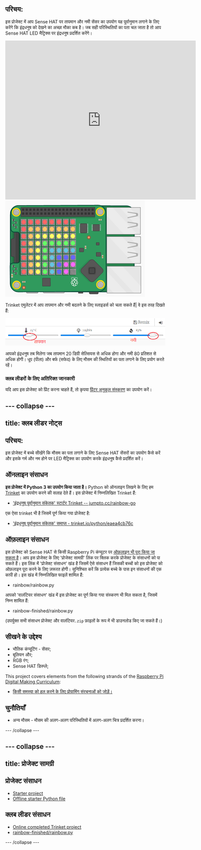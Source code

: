 ## परिचय:

इस प्रोजेक्ट में आप Sense HAT पर तापमान और नमी सेंसर का उपयोग यह पूर्वानुमान लगाने के लिए करेंगे कि इंद्रधनुष को देखने का अच्छा मौका कब है। जब सही परिस्थितियों का पता चल जाता है तो आप Sense HAT LED मैट्रिक्स पर इंद्रधनुष प्रदर्शित करेंगे।

<div class="trinket">
  <iframe src="https://trinket.io/embed/python/eaea4cb76c?outputOnly=true&start=result" width="600" height="500" frameborder="0" marginwidth="0" marginheight="0" allowfullscreen>
</iframe> <img src="images/rainbow-final.png" />
</div>

Trinket एमुलेटर में आप तापमान और नमी बदलने के लिए स्लाइडर्स को चला सकते हैं| वे इस तरह दिखते हैं:

![स्क्रीनशॉट](images/rainbow-sliders.png)

आपको इंद्रधनुष तब मिलेगा जब तापमान 20 डिग्री सेल्सियस से अधिक होगा और नमी 80 प्रतिशत से अधिक होगी। धूप (पीला) और बर्फ (सफेद) के लिए मौसम की स्थितियों का पता लगाने के लिए प्रयोग करते रहें।

### क्लब लीडरों के लिए अतिरिक्त जानकारी

यदि आप इस प्रोजेक्ट को प्रिंट करना चाहते हैं, तो कृपया [प्रिंटर अनुकूल संस्करण](https://projects.raspberrypi.org/en/projects/rainbow-predictor/print) का उपयोग करें।

## \--- collapse \---

## title: क्लब लीडर नोट्स

## परिचय:

इस प्रोजेक्ट में बच्चे सीखेंगे कि मौसम का पता लगाने के लिए Sense HAT सेंसरों का उपयोग कैसे करें और इसके गर्म और नम होने पर LED मैट्रिक्स का उपयोग करके इंद्रधनुष कैसे प्रदर्शित करें।

## ऑनलाइन संसाधन

**इस प्रोजेक्ट में Python 3 का उपयोग किया जाता है।** Python को ऑनलाइन लिखने के लिए हम [Trinket](https://trinket.io/) का उपयोग करने की सलाह देते हैं। इस प्रोजेक्ट में निम्नलिखित Trinket हैं:

* ['इंद्रधनुष पूर्वानुमान संकेतक' स्टार्टर Trinket -- jumpto.cc/rainbow-go](http://jumpto.cc/rainbow-go)

एक ऐसा trinket भी है जिसमें पूर्ण किया गया प्रोजेक्ट है:

* ['इंद्रधनुष पूर्वानुमान संकेतक' समाप्त - trinket.io/python/eaea4cb76c](https://trinket.io/python/eaea4cb76c)

## ऑफ़लाइन संसाधन

इस प्रोजेक्ट को Sense HAT से किसी Raspberry Pi कंप्यूटर पर [ऑफ़लाइन भी पूरा किया जा सकता है](https://www.codeclubprojects.org/en-GB/resources/physical-sense-hat/)। आप इस प्रोजेक्ट के लिए 'प्रोजेक्ट सामग्री' लिंक पर क्लिक करके प्रोजेक्ट के संसाधनों को पा सकते हैं। इस लिंक में 'प्रोजेक्ट संसाधन' खंड है जिसमें ऐसे संसाधन हैं जिसकी बच्चों को इस प्रोजेक्ट को ऑफ़लाइन पूरा करने के लिए ज़रूरत होगी। सुनिश्चित करें कि प्रत्येक बच्चे के पास इन संसाधनों की एक कापी हो। इस खंड में निम्नलिखित फाइलें शामिल हैं:

* rainbow/rainbow.py

आपको 'वालंटियर संसाधन' खंड में इस प्रोजेक्ट का पूर्ण किया गया संस्करण भी मिल सकता है, जिसमें निम्न शामिल हैं:

* rainbow-finished/rainbow.py

(उपर्युक्त सभी संसाधन प्रोजेक्ट और वालंटियर`.zip` फ़ाइलों के रूप में भी डाउनलोड किए जा सकते हैं।)

## सीखने के उद्देश्य

* भौतिक कंप्यूटिंग - सेंसर;
* बूलियन और; 
* RGB रंग;
* Sense HAT डिस्प्ले;

This project covers elements from the following strands of the [Raspberry Pi Digital Making Curriculum](https://rpf.io/curriculum):

* [किसी समस्या को हल करने के लिए प्रोग्रामिंग संरचनाओं को जोड़ें।](https://www.raspberrypi.org/curriculum/programming/builder)

## चुनौतियाँ

* अन्य मौसम - मौसम की अलग-अलग परिस्थितियों में अलग-अलग चित्र प्रदर्शित करना। 

\--- /collapse \---

## \--- collapse \---

## title: प्रोजेक्ट सामग्री

## प्रोजेक्ट संसाधन

* [Starter project](http://jumpto.cc/rainbow-go)
* [Offline starter Python file](resources/rainbow-rainbow.py)

## क्लब लीडर संसाधन

* [Online completed Trinket project](https://trinket.io/python/eaea4cb76c)
* [rainbow-finished/rainbow.py](resources/rainbow-final-rainbow.py)

\--- /collapse \---